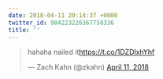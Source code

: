 ```yaml
---
date: 2018-04-11 20:14:37 +0000
twitter_id: 984223226367758336
title: ''
---
```

<blockquote class="twitter-tweet"><p lang="tl" dir="ltr">hahaha nailed it<a href="https://t.co/1DZDlxhYhf">https://t.co/1DZDlxhYhf</a></p>&mdash; Zach Kahn (@zkahn) <a href="https://twitter.com/zkahn/status/984215394524237826?ref_src=twsrc%5Etfw">April 11, 2018</a></blockquote>
<script async src="https://platform.twitter.com/widgets.js" charset="utf-8"></script>
